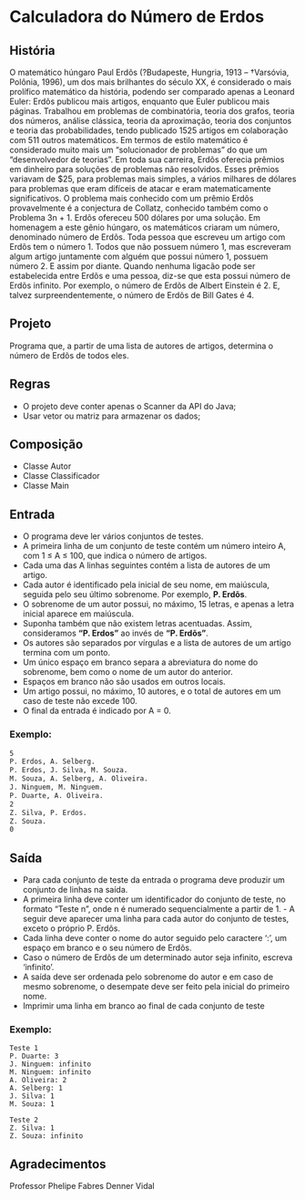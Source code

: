 # Calculadora do Número de Erdos

## História
O matemático húngaro Paul Erdõs (?Budapeste, Hungria, 1913 – †Varsóvia, Polônia, 1996),
um dos mais brilhantes do século XX, é considerado o mais prolífico matemático da história, podendo ser comparado apenas a Leonard
Euler: Erdõs publicou mais artigos, enquanto
que Euler publicou mais páginas. Trabalhou
em problemas de combinatória, teoria dos grafos, teoria dos números, análise clássica, teoria
da aproximação, teoria dos conjuntos e teoria
das probabilidades, tendo publicado 1525 artigos em colaboração com 511 outros matemáticos. Em termos de estilo matemático é considerado muito mais um “solucionador de problemas” do que um “desenvolvedor de teorias”.
Em toda sua carreira, Erdõs oferecia prêmios em
dinheiro para soluções de problemas não resolvidos. Esses prêmios variavam de $25, para problemas mais simples, a vários milhares de dólares para problemas que eram difíceis de atacar e eram matematicamente significativos. O
problema mais conhecido com um prêmio Erdõs provavelmente é a conjectura de Collatz, conhecido também como o Problema 3n + 1. Erdõs ofereceu 500 dólares por uma solução.
Em homenagem a este gênio húngaro, os matemáticos criaram um número, denominado
número de Erdõs. Toda pessoa que escreveu um artigo com Erdõs tem o número 1. Todos
que não possuem número 1, mas escreveram algum artigo juntamente com alguém que possui
número 1, possuem número 2. E assim por diante. Quando nenhuma ligacão pode ser estabelecida entre Erdõs e uma pessoa, diz-se que esta possui número de Erdõs infinito. Por exemplo,
o número de Erdõs de Albert Einstein é 2. E, talvez surpreendentemente, o número de Erdõs de Bill Gates é 4.

## Projeto
Programa que, a partir de uma lista de autores de artigos, determina o número de Erdõs de todos eles.

## Regras
- O projeto deve conter apenas o Scanner da API do Java;
- Usar vetor ou matriz para armazenar os dados;

## Composição

- Classe Autor
- Classe Classificador
- Classe Main

## Entrada

- O programa deve ler vários conjuntos de testes. 
- A primeira linha de um conjunto de
teste contém um número inteiro A, com 1 ≤ A ≤ 100, que indica o número de artigos. 
- Cada uma das A linhas seguintes contém a lista de autores de um artigo. 
- Cada autor é identificado pela inicial de seu nome, em maiúscula, seguida pelo seu último sobrenome.
Por exemplo, **P. Erdõs**. 
- O sobrenome de um autor possui, no máximo, 15 letras, e apenas a letra inicial aparece
em maiúscula. 
- Suponha também que não existem letras acentuadas. Assim, consideramos **“P. Erdos”** ao invés de **“P. Erdõs”**. 
- Os autores são separados por vírgulas e a lista de autores de um artigo termina com um ponto. 
- Um único espaço em branco separa a abreviatura do nome
do sobrenome, bem como o nome de um autor do anterior.
- Espaços em branco não são usados em outros locais. 
- Um artigo possui, no máximo, 10 autores, e o total de autores em um caso de teste não excede 100. 
- O final da entrada é indicado por A = 0.

### Exemplo:

```txt
5
P. Erdos, A. Selberg.
P. Erdos, J. Silva, M. Souza.
M. Souza, A. Selberg, A. Oliveira.
J. Ninguem, M. Ninguem.
P. Duarte, A. Oliveira.
2
Z. Silva, P. Erdos.
Z. Souza.
0
```

## Saída
- Para cada conjunto de teste da entrada o programa deve produzir um conjunto de linhas
na saída. 
- A primeira linha deve conter um identificador do conjunto de teste, no formato
“Teste n”, onde n é numerado sequencialmente a partir de 1. - A seguir deve aparecer uma linha para cada autor do conjunto de testes, exceto o próprio P. Erdõs. 
- Cada linha deve conter o nome do autor seguido pelo caractere ‘:’, um espaço em branco e o seu número de Erdõs.
- Caso o número de Erdõs de um determinado autor seja infinito, escreva ‘infinito’. 
- A saída deve ser ordenada pelo sobrenome do autor e em caso de mesmo sobrenome, o desempate deve ser feito pela inicial do primeiro nome.
- Imprimir uma linha em branco ao final de cada conjunto de teste

### Exemplo:
```
Teste 1
P. Duarte: 3
J. Ninguem: infinito
M. Ninguem: infinito
A. Oliveira: 2
A. Selberg: 1
J. Silva: 1
M. Souza: 1

Teste 2
Z. Silva: 1
Z. Souza: infinito

```
## Agradecimentos 
Professor Phelipe Fabres
Denner Vidal
